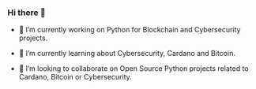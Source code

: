 ### Hi there 👋

<!--
**QuixoteSystems/quixotesystems** is a ✨ _special_ ✨ repository because its `README.md` (this file) appears on your GitHub profile.

Here are some ideas to get you started:
-->

- 🔭 I’m currently working on Python for Blockchain and Cybersecurity projects.
  
- 🌱 I’m currently learning about Cybersecurity, Cardano and Bitcoin.
  
- 👯 I’m looking to collaborate on Open Source Python projects related to Cardano, Bitcoin or Cybersecurity.


